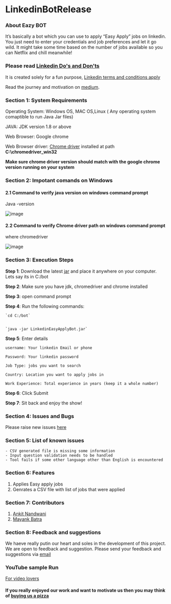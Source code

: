 # LinkedinBotRelease

### About Eazy BOT
It’s basically a bot which you can use to apply “Easy Apply” jobs on linkedin. You just need to enter your credentials and job preferences and let it go wild. It might take some time based on the number of jobs available so you can Netflix and chill meanwhile!

### Please read [Linkedin Do's and Don'ts](https://www.linkedin.com/legal/user-agreement?trk=hb_ft_userag#dos) 
It is created solely for a fun purpose, [Linkedin terms and conditions apply](https://www.linkedin.com/legal/user-agreement?trk=hb_ft_userag)

Read the journey and motivation on [medium](https://medium.com/@ankit_nandwani/apply-to-over-1000-jobs-on-linkedin-automatically-a7fa72dd372b).

### Section 1: System Requirements
Operating System: Windows OS, MAC OS,Linux ( Any operating system comaptible to run Java Jar files)

JAVA: JDK version 1.8 or above

Web Browser: Google chrome 

Web Browser driver: [Chrome driver](https://chromedriver.chromium.org/downloads) installed at path **C:\chromedriver_win32**
 
 **Make sure chrome driver version should match with the google chrome version running on your system**

### Section 2: Impotant comands on Windows
#### 2.1 Command to verify java version on windows command prompt
Java -version 

![image](https://user-images.githubusercontent.com/37073720/82620188-b86b7c00-9b8c-11ea-88c5-68d2748ec689.png)

#### 2.2 Command to verify Chrome driver path on windows command prompt 
where chromedriver

![image](https://user-images.githubusercontent.com/37073720/82511367-f8196180-9ac1-11ea-877c-a93a9c7adac6.png)

### Section 3: Execution Steps 
__Step 1__: Download the latest [jar](https://github.com/EazzyBot/LinkedinBot/blob/master/Beta%20Release%201.0/LinkedinEasyApplyBot.jar) 
and place it anywhere on your computer. Lets say its in C:/bot

__Step 2__: Make sure you have jdk, chromedriver and chrome installed

__Step 3__: open command prompt

__Step 4__: Run the following commands:

    `cd C:/bot`


    `java -jar LinkedinEasyApplyBot.jar`

__Step 5__: Enter details

    username: Your linkedin Email or phone

    Password: Your linkedin password

    Job Type: jobs you want to search

    Country: Location you want to apply jobs in

    Work Experience: Total experience in years (keep it a whole number)

__Step 6__: Click Submit

__Step 7__: Sit back and enjoy the show!

### Section 4: Issues and Bugs 
Please raise new issues [here](https://github.com/EazzyBot/LinkedinBot/issues)

### Section 5:  List of known issues 
```
- CSV generated file is missing some information
- Input question validation needs to be handled
- Tool fails if some other language other than English is encountered
```

### Section 6:  Features
1. Applies Easy apply jobs 
2. Genrates a CSV file with list of jobs that were applied

### Section 7:  Contributors
1. [Ankit Nandwani](https://about.me/ankitnandwani) 
2. [Mayank Batra](https://about.me/mayank_batra) 

### Section 8: Feedback and suggestions
We haeve really putin our heart and soles in the development of this project. We are open to feedback and suggestion.
Please send your feedback and suggestions via [email](linkedineasybot@gmail.com)

### YouTube sample Run 
[For video lovers](https://www.youtube.com/watch?v=qDKlR3XTDe8&feature=youtu.be)
#### If you really enjoyed our work and want to motivate us then you may think of [buying us a pizza](https://www.buymeacoffee.com/EazyBot)
